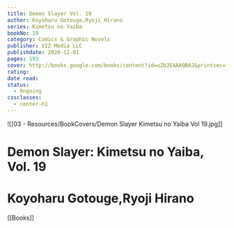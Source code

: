 ```yaml
---
title: Demon Slayer Vol. 19
author: Koyoharu Gotouge,Ryoji Hirano
series: Kimetsu no Yaiba
bookNo: 19
category: Comics & Graphic Novels
publisher: VIZ Media LLC
publishdate: 2020-12-01
pages: 193
cover: http://books.google.com/books/content?id=uZUJEAAAQBAJ&printsec=frontcover&img=1&zoom=1&source=gbs_api
rating: 
date read: 
status:
  - Ongoing
cssclasses:
  - center-h1
---
```

![[03 - Resources/BookCovers/Demon Slayer Kimetsu no Yaiba Vol 19.jpg]]
# Demon Slayer: Kimetsu no Yaiba, Vol. 19
# Koyoharu Gotouge,Ryoji Hirano







[[Books]]